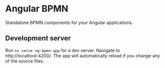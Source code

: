 # Angular BPMN

Standalone BPMN components for your Angular applications.

## Development server

Run `nx serve ng-bpmn-app` for a dev server. Navigate to http://localhost:4200/. The app will automatically reload if you change any of the source files.
